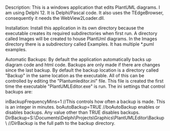 Description:
This is a windows application that edits PlantUML diagrams.  I am using Delphi 12.  It is Delphi/Pascal code.  It also uses the TEdgeBrowser, consequently it needs the WebView2Loader.dll.

Installation: 
Install this application in its own directory because the executable creates its required subdirectories when first run.
A directory called Images will be created to house PlantUml diagrams.  In the Images directory there is a subdirectory called Examples.  It has multiple *.puml examples.

Automatic Backups: 
By default the application automatically backs up diagram code and html code.  Backups are only made if there are changes since the last backup.  By default the backup location is a directory called "Backup" in the same location as the executable.  All of this can be controlled by editing the "Plantumleditor.ini" file.  This file is created the first time the executable "PlantUMLEditor.exe"  is run.  The ini settings that control backups are:

inBackupFrequencyMins=1 //This controls how often a backup is made. This is an integer in minutes.
boAutoBackup=TRUE //boAutoBackup enables or disables backups. Any value other than TRUE disables backups.
DirBackup=S:\Documents\Delphi\Projects\Graphics\PlantUMLEditor\Backup\  //DirBackup is the full path to the backup directory.
